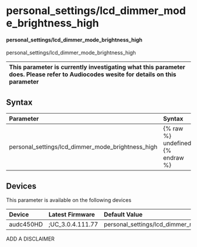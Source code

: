 ﻿---
description: personal_settings/lcd_dimmer_mode_brightness_high
search: false
---

# personal_settings/lcd_dimmer_mode_brightness_high

#### personal_settings/lcd_dimmer_mode_brightness_high

personal_settings/lcd_dimmer_mode_brightness_high


| This parameter is currently investigating what this parameter does. Please refer to Audiocodes wesite for details on this parameter | 
| :--- |

## Syntax
| Parameter | Syntax |
| :--- | :--- |
|personal_settings/lcd_dimmer_mode_brightness_high | {% raw %} undefined {% endraw %}|

## Devices
This parameter is available on the following devices

| Device | Latest Firmware | Default Value |
|:---|:---|:---|
| audc450HD | ;UC_3.0.4.111.77 | personal_settings/lcd_dimmer_mode_brightness_high=31 

ADD A DISCLAIMER
